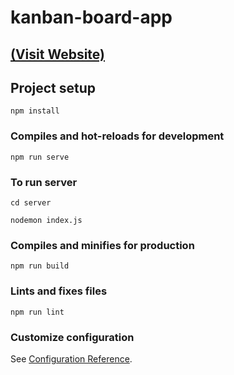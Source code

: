 # kanban-board-app 

## <a href="https://kanban-board-2711bharath.netlify.app/">(Visit Website)</a>

## Project setup
```
npm install
```

### Compiles and hot-reloads for development
```
npm run serve
```

### To run server
```
cd server

nodemon index.js
```

### Compiles and minifies for production
```
npm run build
```

### Lints and fixes files
```
npm run lint
```

### Customize configuration
See [Configuration Reference](https://cli.vuejs.org/config/).
